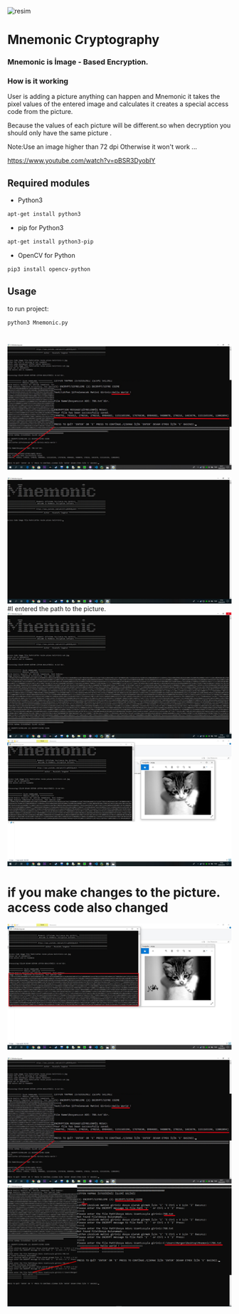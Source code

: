 ![resim](https://user-images.githubusercontent.com/55559791/65834229-55656600-e2d9-11e9-9626-8fa482bc5c77.png)

# Mnemonic Cryptography

### Mnemonic is İmage - Based Encryption.

### How is it working
User is adding a picture  anything can happen and Mnemonic it takes the pixel values of the entered image and calculates
it creates a special access code from the picture.

Because the values of each picture will be different.so when decryption you should only have the same picture .


Note:Use an image higher than 72 dpi Otherwise it won't work ...

https://www.youtube.com/watch?v=pBSR3DyobIY

## Required modules
- Python3
```bash
apt-get install python3
```
- pip for Python3
```bash
apt-get install python3-pip
```

- OpenCV for Python
```bash
pip3 install opencv-python
```

## Usage
to run project:
```bash
python3 Mnemonic.py
```
#
![](image/encode.jpg)

![](image/1.jpg)
#I entered the path to the picture.
![](image/2.jpg)
![](image/3.jpg)
# if you make changes to the picture. access code also changed
![](image/4.jpg)

![](image/encode.jpg)
![](image/son3.jpg)
